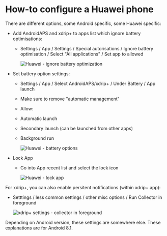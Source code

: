 # How-to configure a Huawei phone

There are different options, some Android specific, some Huawei specific:

* Add AndroidAPS and xdrip+ to apps list which ignore battery optimisations:
  * Settings / App / Settings / Special autorisations / Ignore battery optimisation / Select "All applications" / Set app to allowed

    ![Huawei - ignore battery optimization](../images/Huawei_BatteryOptimization.png)


* Set battery option settings:
  * Settings / App / Select AndroidAPS/xdrip+ / Under Battery / App launch
   * Make sure to remove "automatic management"
    * Allow:
     * Automatic launch
     * Secondary launch (can be launched from other apps)
     * Background run

       ![Huawei - battery options](../images/Huawei_BatteryOptions.png)


* Lock App
  * Go into App recent list and select the lock icon

    ![Huawei - lock app](../images/Huawei_LockApp.png)


For xdrip+, you can also enable persitent notifications (within xdrip+ app):
* Setttings / less common settings / other misc options / Run Collector in foreground

   ![xdrip+ settings - collector in foreground](../images/xdrip_collector_foreground.png)


Depending on Android version, these settings are somewhere else. These explanations are for Android 8.1.
